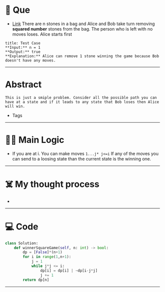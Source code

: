 # 🧩 Que
- [Link](https://leetcode.com/problems/stone-game-iv)
There are n stones in a bag and Alice and Bob take turn removing **squared number** stones from the bag. The person who is left with no moves loses. Alice starts first
```ad-question
title: Test Case
**Input:** n = 1
**Output:** true
**Explanation:** Alice can remove 1 stone winning the game because Bob doesn't have any moves.
```

---
# Abstract
```ad-abstract
This is just a smiple problem. Consider all the possible path you can have at a state and if it leads to any state that Bob loses then Alice will win.
```

- Tags 
--- 
# 🕵️‍♂️ Main Logic
- If you are at i. You can make moves `1...j* j<=i` If any of the moves you can send to a loosing state than the current state is the winning one.
---
# ☠️ My thought process
- 
---

# 💻 Code
```python
class Solution:
    def winnerSquareGame(self, n: int) -> bool:
        dp = [False]*(n+1)
        for i in range(1,n+1):
            j = 1
            while j*j <= i:
                dp[i] = dp[i] | ~dp[i-j*j]
                j += 1
        return dp[n]
```
---
